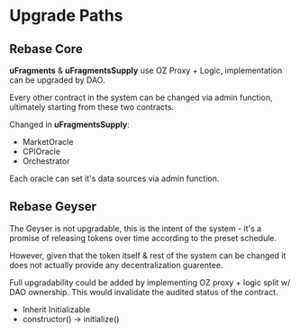 # Upgrade Paths

## Rebase Core
**uFragments** & **uFragmentsSupply** use OZ Proxy + Logic, implementation can be upgraded by DAO. 

Every other contract in the system can be changed via admin function, ultimately starting from these two contracts.

Changed in **uFragmentsSupply**:
* MarketOracle
* CPIOracle
* Orchestrator

Each oracle can set it's data sources via admin function.

## Rebase Geyser
The Geyser is not upgradable, this is the intent of the system - it's a promise of releasing tokens over time according to the preset schedule. 

However, given that the token itself & rest of the system can be changed it does not actually provide any decentralization guarentee.

Full upgradability could be added by implementing OZ proxy + logic split w/ DAO ownership. This would invalidate the audited status of the contract.
* Inherit Initializable
* constructor() -> initialize()
